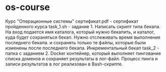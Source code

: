 # os-course
Курс "Операционные системы"
сертификат.pdf - сертификат пройденного курса
task_1.sh - задание 1. Написать скрипт типа бекапа. На вход подается имя каталога, который нужно бекапить, и каталог, куда будет сохраняться бекап. Нужно отслеживать время выполнения последнего бекапа. и сохранять только те файлы, которые были изменены после последнего бекапа. Инкрементальный бекап 
task_2 - папка с заданием 2. Docker контейнер, который выполняет пингование списка доменов и сохраняет результаты в лог-файл. Процесс пинга и записи результатов в лог реализован в Bash-скрипте.
